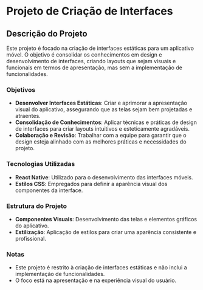 # Projeto de Criação de Interfaces

## Descrição do Projeto

Este projeto é focado na criação de interfaces estáticas para um aplicativo móvel. O objetivo é consolidar os conhecimentos em design e desenvolvimento de interfaces, criando layouts que sejam visuais e funcionais em termos de apresentação, mas sem a implementação de funcionalidades.

### Objetivos

- **Desenvolver Interfaces Estáticas**: Criar e aprimorar a apresentação visual do aplicativo, assegurando que as telas sejam bem projetadas e atraentes.
- **Consolidação de Conhecimentos**: Aplicar técnicas e práticas de design de interfaces para criar layouts intuitivos e esteticamente agradáveis.
- **Colaboração e Revisão**: Trabalhar com a equipe para garantir que o design esteja alinhado com as melhores práticas e necessidades do projeto.

### Tecnologias Utilizadas

- **React Native**: Utilizado para o desenvolvimento das interfaces móveis.
- **Estilos CSS**: Empregados para definir a aparência visual dos componentes da interface.

### Estrutura do Projeto

- **Componentes Visuais**: Desenvolvimento das telas e elementos gráficos do aplicativo.
- **Estilização**: Aplicação de estilos para criar uma aparência consistente e profissional.

### Notas

- Este projeto é restrito à criação de interfaces estáticas e não inclui a implementação de funcionalidades.
- O foco está na apresentação e na experiência visual do usuário.